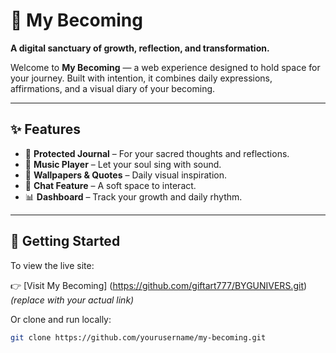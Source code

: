 # 🌱 My Becoming

**A digital sanctuary of growth, reflection, and transformation.**

Welcome to **My Becoming** — a web experience designed to hold space for your journey. Built with intention, it combines daily expressions, affirmations, and a visual diary of your becoming.

---

## ✨ Features

- 📔 **Protected Journal** – For your sacred thoughts and reflections.
- 🎵 **Music Player** – Let your soul sing with sound.
- 🎨 **Wallpapers & Quotes** – Daily visual inspiration.
- 💬 **Chat Feature** – A soft space to interact.
- 📊 **Dashboard** – Track your growth and daily rhythm.

---

## 🚀 Getting Started

To view the live site:

👉 [Visit My Becoming] (https://github.com/giftart777/BYGUNIVERS.git) *(replace with your actual link)*

Or clone and run locally:

```bash
git clone https://github.com/yourusername/my-becoming.git
